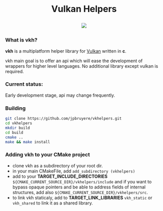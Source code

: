 <h1 align="center">
  <br>
  <br>
  Vulkan Helpers
  <br>
<p align="center">
  <a href="https://www.paypal.me/GrandTetraSoftware">
	<img src="https://img.shields.io/badge/Donate-PayPal-green.svg">
  </a>
</p>
</h1>

### What is vkh?

**vkh** is a multiplatform helper library for [Vulkan](https://www.khronos.org/vulkan/) written in **c**.

vkh main goal is to offer an api which will ease the development of wrappers for higher level languages.
No additional library except vulkan is required.

### Current status:

Early development stage, api may change frequently.

### Building

```bash
git clone https://github.com/jpbruyere/vkhelpers.git
cd vkhelpers
mkdir build
cd build
cmake ..
make && make install
```

### Adding vkh to your CMake project

- clone vkh as a subdirectory of your root dir.
- in your main CMakeFile, add `add_subdirectory (vkhelpers)`
- add to your **TARGET_INCLUDE_DIRECTORIES** `${CMAKE_CURRENT_SOURCE_DIR}/vkhelpers/include` and if you want to bypass opaque pointers and be able to address
fields of internal structures, add also `${CMAKE_CURRENT_SOURCE_DIR}/vkhelpers/src`.
- to link vkh staticaly, add to **TARGET_LINK_LIBRARIES** `vkh_static` or `vkh_shared` to link it as a shared library.


